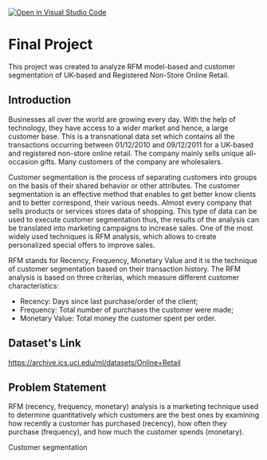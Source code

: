 [![Open in Visual Studio Code](https://classroom.github.com/assets/open-in-vscode-718a45dd9cf7e7f842a935f5ebbe5719a5e09af4491e668f4dbf3b35d5cca122.svg)](https://classroom.github.com/online_ide?assignment_repo_id=13673545&assignment_repo_type=AssignmentRepo)


# Final Project

This project was created to analyze RFM model-based and customer segmentation of UK-based and Registered Non-Store Online Retail.

## Introduction

Businesses all over the world are growing every day. With the help of technology, they have access to a wider market and hence, a large customer base. This is a transnational data set which contains all the transactions occurring between 01/12/2010 and 09/12/2011 for a UK-based and registered non-store online retail. The company mainly sells unique all-occasion gifts. Many customers of the company are wholesalers.

Customer segmentation is the process of separating customers into groups on the basis of their shared behavior or other attributes. The customer segmentation is an effective method that enables to get better know clients and to better correspond, their various needs. Almost every company that sells products or services stores data of shopping. This type of data can be used to execute customer segmentation thus, the results of the analysis can be translated into marketing campaigns to increase sales. One of the most widely used techniques is RFM analysis, which allows to create personalized special offers to improve sales.

RFM stands for Recency, Frequency, Monetary Value and it is the technique of customer segmentation based on their transaction history. The RFM analysis is based on three criterias, which measure different customer characteristics:

- Recency: Days since last purchase/order of the client;
- Frequency: Total number of purchases the customer were made;
- Monetary Value: Total money the customer spent per order.


## Dataset's Link

https://archive.ics.uci.edu/ml/datasets/Online+Retail

## Problem Statement

RFM (recency, frequency, monetary) analysis is a marketing technique used to determine quantitatively which customers are the best ones by examining how recently a customer has purchased (recency), how often they purchase (frequency), and how much the customer spends (monetary).

Customer segmentation 




